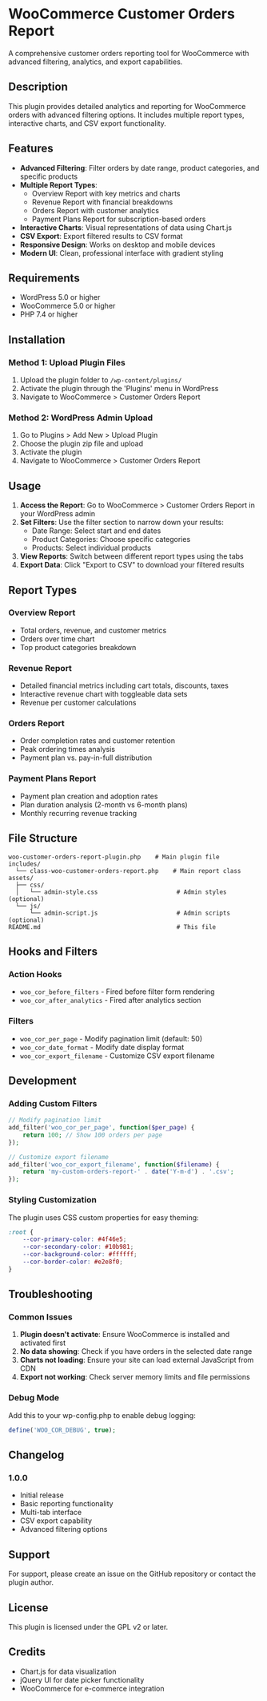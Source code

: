 # WooCommerce Customer Orders Report

A comprehensive customer orders reporting tool for WooCommerce with advanced filtering, analytics, and export capabilities.

## Description

This plugin provides detailed analytics and reporting for WooCommerce orders with advanced filtering options. It includes multiple report types, interactive charts, and CSV export functionality.

## Features

- **Advanced Filtering**: Filter orders by date range, product categories, and specific products
- **Multiple Report Types**: 
  - Overview Report with key metrics and charts
  - Revenue Report with financial breakdowns
  - Orders Report with customer analytics
  - Payment Plans Report for subscription-based orders
- **Interactive Charts**: Visual representations of data using Chart.js
- **CSV Export**: Export filtered results to CSV format
- **Responsive Design**: Works on desktop and mobile devices
- **Modern UI**: Clean, professional interface with gradient styling

## Requirements

- WordPress 5.0 or higher
- WooCommerce 5.0 or higher
- PHP 7.4 or higher

## Installation

### Method 1: Upload Plugin Files

1. Upload the plugin folder to `/wp-content/plugins/`
2. Activate the plugin through the 'Plugins' menu in WordPress
3. Navigate to WooCommerce > Customer Orders Report

### Method 2: WordPress Admin Upload

1. Go to Plugins > Add New > Upload Plugin
2. Choose the plugin zip file and upload
3. Activate the plugin
4. Navigate to WooCommerce > Customer Orders Report

## Usage

1. **Access the Report**: Go to WooCommerce > Customer Orders Report in your WordPress admin
2. **Set Filters**: Use the filter section to narrow down your results:
   - Date Range: Select start and end dates
   - Product Categories: Choose specific categories
   - Products: Select individual products
3. **View Reports**: Switch between different report types using the tabs
4. **Export Data**: Click "Export to CSV" to download your filtered results

## Report Types

### Overview Report
- Total orders, revenue, and customer metrics
- Orders over time chart
- Top product categories breakdown

### Revenue Report
- Detailed financial metrics including cart totals, discounts, taxes
- Interactive revenue chart with toggleable data sets
- Revenue per customer calculations

### Orders Report
- Order completion rates and customer retention
- Peak ordering times analysis
- Payment plan vs. pay-in-full distribution

### Payment Plans Report
- Payment plan creation and adoption rates
- Plan duration analysis (2-month vs 6-month plans)
- Monthly recurring revenue tracking

## File Structure

```
woo-customer-orders-report-plugin.php    # Main plugin file
includes/
  └── class-woo-customer-orders-report.php    # Main report class
assets/
  ├── css/
  │   └── admin-style.css                      # Admin styles (optional)
  └── js/
      └── admin-script.js                      # Admin scripts (optional)
README.md                                      # This file
```

## Hooks and Filters

### Action Hooks
- `woo_cor_before_filters` - Fired before filter form rendering
- `woo_cor_after_analytics` - Fired after analytics section

### Filters
- `woo_cor_per_page` - Modify pagination limit (default: 50)
- `woo_cor_date_format` - Modify date display format
- `woo_cor_export_filename` - Customize CSV export filename

## Development

### Adding Custom Filters

```php
// Modify pagination limit
add_filter('woo_cor_per_page', function($per_page) {
    return 100; // Show 100 orders per page
});

// Customize export filename
add_filter('woo_cor_export_filename', function($filename) {
    return 'my-custom-orders-report-' . date('Y-m-d') . '.csv';
});
```

### Styling Customization

The plugin uses CSS custom properties for easy theming:

```css
:root {
    --cor-primary-color: #4f46e5;
    --cor-secondary-color: #10b981;
    --cor-background-color: #ffffff;
    --cor-border-color: #e2e8f0;
}
```

## Troubleshooting

### Common Issues

1. **Plugin doesn't activate**: Ensure WooCommerce is installed and activated first
2. **No data showing**: Check if you have orders in the selected date range
3. **Charts not loading**: Ensure your site can load external JavaScript from CDN
4. **Export not working**: Check server memory limits and file permissions

### Debug Mode

Add this to your wp-config.php to enable debug logging:

```php
define('WOO_COR_DEBUG', true);
```

## Changelog

### 1.0.0
- Initial release
- Basic reporting functionality
- Multi-tab interface
- CSV export capability
- Advanced filtering options

## Support

For support, please create an issue on the GitHub repository or contact the plugin author.

## License

This plugin is licensed under the GPL v2 or later.

## Credits

- Chart.js for data visualization
- jQuery UI for date picker functionality
- WooCommerce for e-commerce integration 